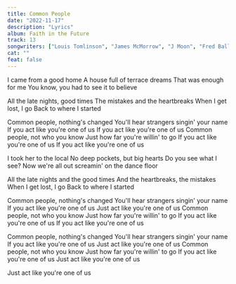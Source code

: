```yaml
---
title: Common People
date: "2022-11-17"
description: "Lyrics"
album: Faith in the Future
track: 13
songwriters: ["Louis Tomlinson", "James McMorrow", "J Moon", "Fred Ball"]
cat: ""
feat: false
---
```


<p className="verse-one">
I came from a good home
A house full of terrace dreams
That was enough for me
You know, you had to see it to believe
</p>
<p className="refrain">
All the late nights, good times
The mistakes and the heartbreaks
When I get lost, I go
Back to where I started
</p>
<p className="chorus">
Common people, nothing's changed
You'll hear strangers singin' your name
If you act like you're one of us
If you act like you're one of us
Common people, not who you know
Just how far you're willin' to go
If you act like you're one of us
If you act likе you're one of us
</p>
<p className="verse-two">
I took her to thе local
No deep pockets, but big hearts
Do you see what I see?
Now we're all out screamin' on the dance floor
</p>
<p className="refrain">
All the late nights and the good times
And the heartbreaks, the mistakes
When I get lost, I go
Back to where I started
</p>
<p className="chorus">
Common people, nothing's changed
You'll hear strangers singin' your name
If you act like you're one of us
Just act like you're one of us
Common people, not who you know
Just how far you're willin' to go
If you act like you're one of us
If you act like you're one of us
</p>
<p className="chorus">
Common people, nothing's changed
You'll hear strangers singin' your name
If you act like you're one of us
Just act like you're one of us
Common people, not who you know
Just how far you're willin' to go
If you act like you're one of us
Just act like you're one of us
</p>
<p className="outro">
Just act like you're one of us
</p>
